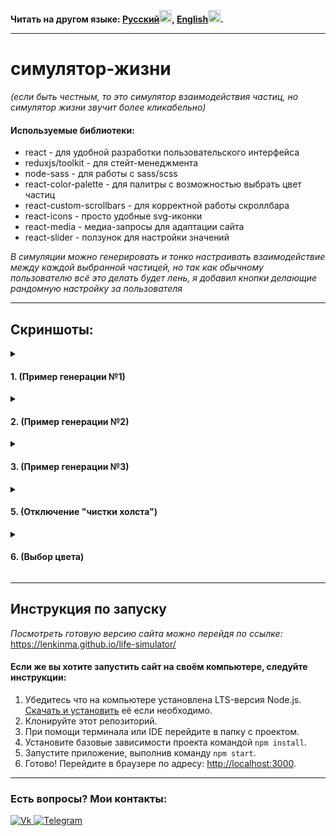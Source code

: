<p><b>Читать на другом языке: <a href="/README.ru.md">Русский<img src="https://upload.wikimedia.org/wikipedia/commons/thumb/f/f3/Flag_of_Russia.svg/180px-Flag_of_Russia.svg.png" width="20"/></a>, <a href="/README.md">English<img src="https://upload.wikimedia.org/wikipedia/commons/thumb/8/83/Flag_of_the_United_Kingdom_%283-5%29.svg/180px-Flag_of_the_United_Kingdom_%283-5%29.svg.png" width="20"/></a>.</b></p>

---

# симулятор-жизни

*(если быть честным, то это симулятор взаимодействия частиц, но симулятор жизни звучит более кликабельно)*

#### Используемые библиотеки:
* react - для удобной разработки пользовательского интерфейса
* reduxjs/toolkit - для стейт-менеджмента
* node-sass - для работы с sass/scss
* react-color-palette - для палитры с возможностью выбрать цвет частиц
* react-custom-scrollbars - для корректной работы скроллбара
* react-icons - просто удобные svg-иконки
* react-media - медиа-запросы для адаптации сайта
* react-slider - ползунок для настройки значений

*В симуляции можно генерировать и тонко настраивать взаимодействие между каждой выбранной частицей, но так как обычному пользователю всё это делать будет лень, я добавил кнопки делающие рандомную настройку за пользователя*


---

## Скриншоты:
<details> 
	<summary><h4>1. (Пример генерации №1)</h4></summary>
	<img src="https://sun9-51.userapi.com/impg/G7kv5JdkfwkXdE0_SjTxrEzToyKqNlqUH5MWlw/2XvRzaBt8BI.jpg?size=1645x853&quality=96&sign=ad2f209ff08a01fd8caabafb96a3de92&type=album" width="500"/>
</details>
<details> 
	<summary><h4>2. (Пример генерации №2)</h4></summary>
	<img src="https://sun9-3.userapi.com/impg/jC_zZTkWrmW6x2yc_grx6OXBJcVTuLvlQW0gvg/JswX6VgUP-Q.jpg?size=1654x870&quality=96&sign=91377eb56c988287679baf59d3249bdd&type=album" width="500"/>
</details>
<details> 
	<summary><h4>3. (Пример генерации №3)</h4></summary>
	<img src="https://sun9-20.userapi.com/impg/q7Cfhh5SWj3m6h2gYhjELGr-AD0KKp7BBCAnAw/kxtiRE-FBFs.jpg?size=1669x858&quality=96&sign=f7e5a1c59a8d8bae0865e3e0c4017a6f&type=album" width="500"/>
</details>
<details> 
	<summary><h4>5. (Отключение "чистки холста")</h4></summary>
	<img src="https://sun9-9.userapi.com/impg/asGDXZo4zDMHDJPywaU5pvuzNJTInw39_9fziA/_FgXDGaPwkw.jpg?size=1660x865&quality=96&sign=0ce254f930484d8955b3e273d23cd0ff&type=album" width="500"/>
</details>
<details> 
	<summary><h4>6. (Выбор цвета)</h4></summary>
	<img src="https://sun9-58.userapi.com/impg/rSuTU_yWiCCXgSodbeaOAx_rZdRvuT0uh2vmKQ/SwoylSUBm4Q.jpg?size=1659x862&quality=96&sign=92295148587d2617d320d769ef9b85ff&type=album" width="500"/>
</details>

---

## Инструкция по запуску

*Посмотреть готовую версию сайта можно перейдя по ссылке:*
https://lenkinma.github.io/life-simulator/

#### Если же вы хотите запустить сайт на своём компьютере, следуйте инструкции:
1. Убедитесь что на компьютере установлена LTS-версия Node.js.
   [Скачать и установить](https://nodejs.org/) её если необходимо.
2. Клонируйте этот репозиторий.
3. При помощи терминала или IDE перейдите в папку с проектом.
4. Установите базовые зависимости проекта командой `npm install`.
5. Запустите приложение, выполнив команду `npm start`.
6. Готово! Перейдите в браузере по адресу: [http://localhost:3000](http://localhost:3000).

---

### Есть вопросы? Мои контакты:
<a href="https://vk.com/lenkinma">
	<img src="https://img.shields.io/badge/-ВКонтакте-090909?style=for-the-badge&logo=VK&logoColor=0077FF" alt="Vk"/>
</a>
<a href="https://t.me/lenkinmax">
	<img src="https://img.shields.io/badge/-Telegram-090909?style=for-the-badge&logo=Telegram&logoColor=26A5E4" alt="Telegram"/>
</a>